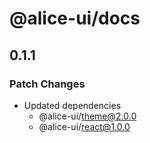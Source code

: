 # @alice-ui/docs

## 0.1.1

### Patch Changes

- Updated dependencies
  - @alice-ui/theme@2.0.0
  - @alice-ui/react@1.0.0
